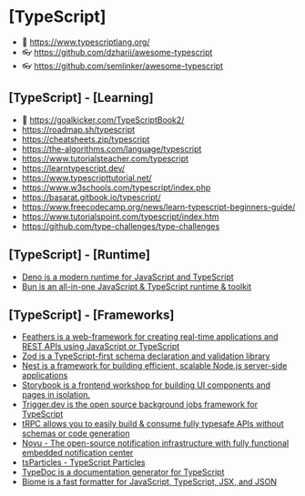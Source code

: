 # [TypeScript]

- 🔸 <https://www.typescriptlang.org/>
- 👓 <https://github.com/dzharii/awesome-typescript>
- 👓 <https://github.com/semlinker/awesome-typescript>

## [TypeScript] - [Learning]

- 📕 <https://goalkicker.com/TypeScriptBook2/>
- <https://roadmap.sh/typescript>
- <https://cheatsheets.zip/typescript>
- <https://the-algorithms.com/language/typescript>
- <https://www.tutorialsteacher.com/typescript>
- <https://learntypescript.dev/>
- <https://www.typescripttutorial.net/>
- <https://www.w3schools.com/typescript/index.php>
- <https://basarat.gitbook.io/typescript/>
- <https://www.freecodecamp.org/news/learn-typescript-beginners-guide/>
- <https://www.tutorialspoint.com/typescript/index.htm>
- <https://github.com/type-challenges/type-challenges>

## [TypeScript] - [Runtime]

- [Deno is a modern runtime for JavaScript and TypeScript](https://deno.com/)
- [Bun is an all-in-one JavaScript & TypeScript runtime & toolkit](https://bun.sh/)

## [TypeScript] - [Frameworks]

- [Feathers is a web-framework for creating real-time applications and REST APIs using JavaScript or TypeScript](https://feathersjs.com/)
- [Zod is a TypeScript-first schema declaration and validation library](https://zod.dev/)
- [Nest is a framework for building efficient, scalable Node.js server-side applications](https://nestjs.com/)
- [Storybook is a frontend workshop for building UI components and pages in isolation.](https://storybook.js.org/)
- [Trigger.dev is the open source background jobs framework for TypeScript](https://trigger.dev/)
- [tRPC allows you to easily build & consume fully typesafe APIs without schemas or code generation](https://trpc.io/)
- [Novu - The open-source notification infrastructure with fully functional embedded notification center](https://novu.co/)
- [tsParticles - TypeScript Particles](https://github.com/tsparticles/tsparticles)
- [TypeDoc is a documentation generator for TypeScript](https://typedoc.org/guides/overview/)
- [Biome is a fast formatter for JavaScript, TypeScript, JSX, and JSON](https://biomejs.dev/)
